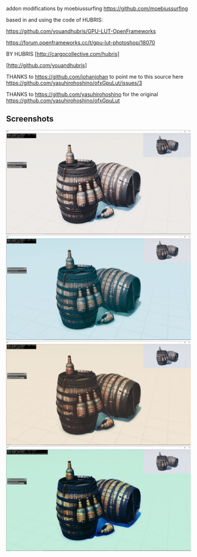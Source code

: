 addon modifications by moebiussurfing
https://github.com/moebiussurfing

based in and using the code of HUBRIS:

https://github.com/youandhubris/GPU-LUT-OpenFrameworks

https://forum.openframeworks.cc/t/gpu-lut-photoshop/18070

BY HUBRIS [http://cargocollective.com/hubris]

[http://github.com/youandhubris]

THANKS to 
https://github.com/johanjohan 
to point me to this source here https://github.com/yasuhirohoshino/ofxGpuLut/issues/3

THANKS to
https://github.com/yasuhirohoshino 
for the original https://github.com/yasuhirohoshino/ofxGpuLut


## Screenshots

[![link text](screenshot1.JPG)]()
[![link text](screenshot2.JPG)]()
[![link text](screenshot3.JPG)]()
[![link text](screenshot4.JPG)]()